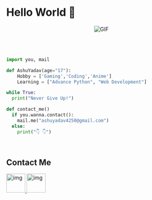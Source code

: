 # Hello World 👋
<div align="center">
<img alt="GIF" src="images/deku.gif">
</div>

</br>
</br>
</br>

```python
import you, mail

def AshuYadav(age="17"):
    Hobby = ['Gaming','Coding','Anime']
    Learning = ["Advance Python", "Web Development"]

while True:
  print("Never Give Up!")

def contact_me()
  if you.wanna.contact():
    mail.me("ashuyadav4250@gmail.com")
  else:
    print("👇 👇")

```

</br>

## Contact Me
<p>
  </a>
  </a>
   <a href="https://discordapp.com/users/884024529914069003">
    <img width="50" height="50" src="https://www.freepnglogos.com/uploads/discord-logo-png/discord-logo-logodownload-download-logotipos-1.png" alt="img">
    <a href="https://twitter.com/AshuYadav4250">
    <img width="50" height="50" src="https://www.freepnglogos.com/uploads/twitter-logo-png/twitter-logo-vector-png-clipart-1.png" alt="img">
</p>